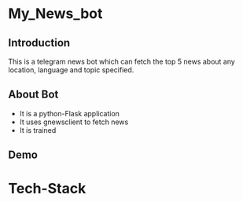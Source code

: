 # My_News_bot
## Introduction
This is a telegram news bot which can fetch the top 5 news about any location, language and topic specified.
## About Bot
- It is a python-Flask application 
- It uses gnewsclient to fetch news
- It is trained  

## Demo

# Tech-Stack


